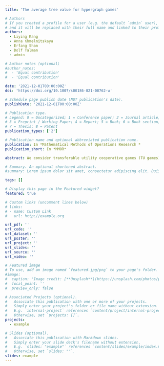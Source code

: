 ```yaml
---
title: 'The average tree value for hypergraph games'

# Authors
# If you created a profile for a user (e.g. the default `admin` user), write the username (folder name) here
# and it will be replaced with their full name and linked to their profile.
authors:
  - Liying Kang
  - Anna Khmelnitskaya
  - Erfang Shan
  - Dolf Talman
  - admin

# Author notes (optional)
#author_notes:
#  - 'Equal contribution'
#  - 'Equal contribution'

date: '2021-12-01T00:00:00Z'
doi: 'https://doi.org/10.1007/s00186-021-00762-w'

# Schedule page publish date (NOT publication's date).
publishDate: '2021-12-01T00:00:00Z'

# Publication type.
# Legend: 0 = Uncategorized; 1 = Conference paper; 2 = Journal article;
# 3 = Preprint / Working Paper; 4 = Report; 5 = Book; 6 = Book section;
# 7 = Thesis; 8 = Patent
publication_types: ['2']

# Publication name and optional abbreviated publication name.
publication: In *Mathematical Methods of Operations Research *
publication_short: In *MMOR*

abstract: We consider transferable utility cooperative games (TU games) with limited cooperation introduced by a hypergraph communication structure, the so-called hypergraph games. A hypergraph communication structure is given by a collection of coalitions, the hyperlinks of the hypergraph, for which it is assumed that only coalitions that are hyperlinks or connected unions of hyperlinks are able to cooperate and realize their worth. We introduce the average tree value for hypergraph games, which assigns to each player the average of the player’s marginal contributions with respect to a particular collection of rooted spanning trees of the hypergraph, and study its properties. We show that the average tree value is stable on the subclass of superadditive cycle-free hypergraph games. We also provide axiomatizations of the average tree value on the subclasses of cycle-free hypergraph games, hypertree games, and cycle hypergraph games.

# Summary. An optional shortened abstract.
#summary: Lorem ipsum dolor sit amet, consectetur adipiscing elit. Duis posuere tellus ac convallis placerat. Proin tincidunt magna sed ex sollicitudin condimentum.

tags: []

# Display this page in the Featured widget?
featured: true

# Custom links (uncomment lines below)
# links:
# - name: Custom Link
#   url: http://example.org

url_pdf: ''
url_code: ''
url_dataset: ''
url_poster: ''
url_project: ''
url_slides: ''
url_source: ''
url_video: ''

# Featured image
# To use, add an image named `featured.jpg/png` to your page's folder.
#image:
#  caption: 'Image credit: [**Unsplash**](https://unsplash.com/photos/pLCdAaMFLTE)'
#  focal_point: ''
#  preview_only: false

# Associated Projects (optional).
#   Associate this publication with one or more of your projects.
#   Simply enter your project's folder or file name without extension.
#   E.g. `internal-project` references `content/project/internal-project/index.md`.
#   Otherwise, set `projects: []`.
projects:
  - example

# Slides (optional).
#   Associate this publication with Markdown slides.
#   Simply enter your slide deck's filename without extension.
#   E.g. `slides: "example"` references `content/slides/example/index.md`.
#   Otherwise, set `slides: ""`.
slides: example
---
```


<!-- {{% callout note %}}
 Click the _Cite_ button above to demo the feature to enable visitors to import publication metadata into their reference management software.
{{% /callout %}}

{{% callout note %}}
Create your slides in Markdown - click the _Slides_ button to check out the example.
{{% /callout %}}

Supplementary notes can be added here, including [code, math, and images](https://wowchemy.com/docs/writing-markdown-latex/). -->

